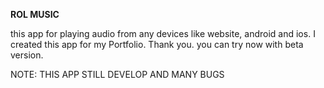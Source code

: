 **ROL MUSIC** 

this app for playing audio from any devices like website, android and ios. I created this app for my Portfolio. Thank you.
you can try now with beta version.

NOTE:
THIS APP STILL DEVELOP AND MANY BUGS

